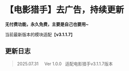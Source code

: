 # 【电影猎手】去广告，持续更新



**无付费功能，永久免费，主要是自己也要用~**

当前最新版本的模块适配【**v3.1.1.7**】



## 更新日志

> 2025.07.31&nbsp; &nbsp;&nbsp;&nbsp;Ver 1.0.0&nbsp;&nbsp;&nbsp;适配电影猎手v3.1.1.7版本


